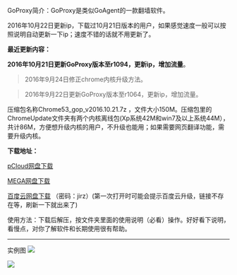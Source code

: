 GoProxy简介：GoProxy是类似GoAgent的一款翻墙软件。

2016年10月22日更新ip，下载过10月21日版本的用户，如果感觉速度一般可以按照说明自动更新一下ip；速度不错的话就不用更新了。

**最近更新内容：**

**2016年10月21日更新GoProxy版本至r1094，更新ip，增加流量**。

> 2016年9月24日修正chrome内核升级方法。

> 2016年9月22日更新GoProxy版本至r1064，更新ip，增加流量。

压缩包名称Chrome53_gop_v2016.10.21.7z ，文件大小150M。压缩包里的ChromeUpdate文件夹有两个内核离线包(Xp系统42M和win7及以上系统44M），共计86M，方便想升级内核的用户，不升级也能用；如果需要网页翻译功能，需要升级内核。

**下载地址：**

[pCloud网盘下载](https://my.pcloud.com/publink/show?code=XZppN9ZAhghUKCgApyUg7u1sdMDBbhizEjV)

[MEGA网盘下载](https://mega.nz/#!toACkLbJ!u01spK1HgHmOfpgN3yiob5l0D-PAbBFGAuiI77ChE_Y)

[百度云网盘下载](http://pan.baidu.com/s/1mi4jQti) （密码：jirz）(第一次打开时可能会提示百度云升级，链接不存在等，刷新一下就出来了)



使用方法：下载后解压，按文件夹里面的使用说明（必看）操作。好好看下说明，看慢点，对你了解软件和长期使用很有帮助。

***
实例图
![](https://raw.githubusercontent.com/Alvin9999/pac2/master/goagent综合版使用1.png)

![](https://raw.githubusercontent.com/Alvin9999/pac2/master/GOP1.png)